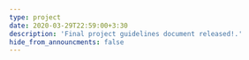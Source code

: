 ```yaml
---
type: project
date: 2020-03-29T22:59:00+3:30
description: 'Final project guidelines document released!.'
hide_from_announcments: false
---
```

